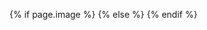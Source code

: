 <head>
  <!-- Google Tag Manager -->
  <script>(function(w,d,s,l,i){w[l]=w[l]||[];w[l].push({'gtm.start':
  new Date().getTime(),event:'gtm.js'});var f=d.getElementsByTagName(s)[0],
  j=d.createElement(s),dl=l!='dataLayer'?'&l='+l:'';j.async=true;j.src=
  'https://www.googletagmanager.com/gtm.js?id='+i+dl;f.parentNode.insertBefore(j,f);
  })(window,document,'script','dataLayer','GTM-KN843XQ');</script>
  <!-- End Google Tag Manager -->

  <meta charset="utf-8">
  <meta http-equiv="X-UA-Compatible" content="IE=edge">
  <meta name="viewport" content="width=device-width, initial-scale=1">

  <title>{% if page.title %}{{ page.title }}{% else %}Jetty | Plataforma de Tecnología que Mejora el Transporte en las ciudades.{% endif %}</title>
  <meta name="author" content="Jetty">
  <meta property="og:title" content="{%if page.title %}{{ page.title }}{% else %}{{ site.title }}{% endif %}">
  <meta name="description" content="{% if page.description %}{{ page.description }}{% else %}{{ site.description }}{% endif %}">

  <meta name="keywords" content="jetty, jetty mx, jettymx, jetty transporte, jetty cdmx, transporte, personal, organizaciones, movilidad, movilidad urbana, traslado, transporte privado, transporte de personal, viajes compartidos, camión de personal, transporte, renta de transporte, transporte ejecutivo, transporte empresarial, transporte para grupos, servicio de transporte, uber pool, caravana, caravanaapp, caravana app, bussi, blablacar, blabla car, Lipu, Utep, Trosten, Schoolastico, xpressbuss, mxbus">

  <meta property="og:description" content="{% if page.description %}{{ page.description }}{% else %}{{ site.description }}{% endif %}">
  <meta property="og:url" content="http://jetty.mx">

  <meta name="facebook-domain-verification" content="rw0guvpxl1vysmyp4ta8nspo06tp0p" />

  {% if page.image %}
    <meta property="og:image" content="{{page.image}}" />
  {% else %}
    <meta property="og:image" content="https://www.jetty.mx/img/JettyMX.png" />
  {% endif %}

  <link rel="shortcut icon" type="image/png" href="/favicon.png">
  <link rel="shortcut icon" type="image/png" href="/favicon.ico">
  <link rel="stylesheet" type="text/css" href="/css/bootstrap.min.css">
  <link rel="stylesheet" type="text/css" href="/css/aos.css">
  <link rel="stylesheet" type="text/css" href="/css/bootstrap-datetimepicker.min.css" />
  <link rel="stylesheet" type="text/css" href="/css/site.css">
  <link rel="stylesheet" type="text/css" href="/css/navbar.css">
  <link rel="stylesheet" type="text/css" href="/css/font/TT-commons.css">
  <!-- <link rel="stylesheet" type="text/css" href="/css/TextStyles.css"> -->

  <link rel="canonical" href="{{ page.url | replace:'index.html','' | prepend: site.baseurl | prepend: site.url }}">

  <script src="https://maps.googleapis.com/maps/api/js?key=AIzaSyCtWd5YkzOiLMhJRd-nUQo8ZfvRyB5nRmU&callback=initMap"
    async defer></script>

  <script type="application/ld+json">
    {
      "@context": "http://schema.org",
      "@type": "Organization",
      "name": "Jetty",
      "url": "https://www.jetty.mx",
      "logo": "https://www.jetty.mx/img/Jetty_Logo.jpg",
      "author": "Jetty",
      "image": "https://www.jetty.mx/img/JettyMX.jpg",
      "description": "Somos la Plataforma de Tecnología que Mejora el Transporte Colectivo, Nos Adaptamos a Instituciones Educativas, Corporativos, Gobierno, Comienza a Disfrutar de las Calles con una Mejor Movilidad",
      "downloadUrl": "https://itunes.apple.com/us/app/jetty-soluciona-tu-transporte/id1276413293?l=es&ls=1&mt=8",
      "downloadUrl": "https://play.google.com/store/apps/details?id=mx.jetty.jetty",
      "SoftwareApplication": "Android, iOS",
      "publisher": "Jetty MX",
      "publisher": "Jetty MX",
      "applicationCategory": "Transport",
      "sameAs": [
        "https://www.facebook.com/JettyMX/",
        "https://www.instagram.com/jetty.mx/",
        "https://twitter.com/jettymx"
      ]
    }
  </script>

</head>
